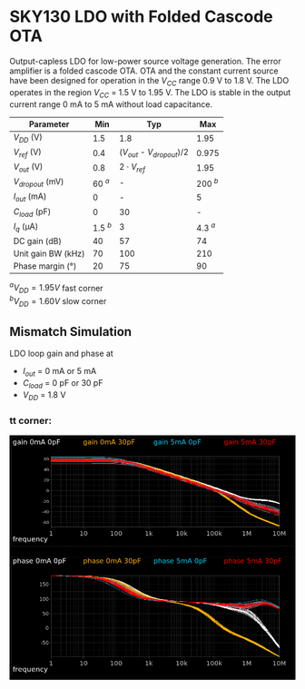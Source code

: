 # SKY130 LDO with Folded Cascode OTA
Output-capless LDO for low-power source voltage generation. The error amplifier is a folded cascode OTA. OTA and the constant current source have been designed for operation in the $V_{CC}$ range 0.9 V to 1.8 V. The LDO operates in the region $V_{CC}$ = 1.5 V  to 1.95 V. The LDO is stable in the output current range 0 mA to 5 mA without load capacitance. 

|Parameter| Min | Typ | Max
|---|---|---|---|
| $V_{DD}$ (V) | 1.5  | 1.8 | 1.95 |
| $V_{ref}$ (V) | 0.4 | ($V_{out}$ - $V_{dropout}$)/2 | 0.975 |
| $V_{out}$ (V) | 0.8 | $2 \cdot V_{ref}$ | 1.95 |
| $V_{dropout}$ (mV) | 60 $^a$ | - | 200 $^b$|
| $I_{out}$ (mA) | 0 |-| 5 |
| $C_{load}$ (pF) | 0 | 30 | - |  
| $I_{q}$ (µA)   | 1.5 $^b$ |3| 4.3 $^a$ | 
| DC gain (dB)   | 40 | 57 | 74 | 
| Unit gain BW (kHz)   | 70 | 100 | 210 | 
| Phase margin (°)   | 20 | 75 | 90 |

$^a V_{DD}=1.95V$ fast corner  
$^b V_{DD}=1.60V$ slow corner  

## Mismatch Simulation 
LDO loop gain and phase at 
* $I_{out}$ = 0 mA or 5 mA
* $C_{load}$ = 0 pF or 30 pF
* $V_{DD}$ = 1.8 V 

### tt corner:
![comp_](doc/gain_phase_tt_1v8.png)  


